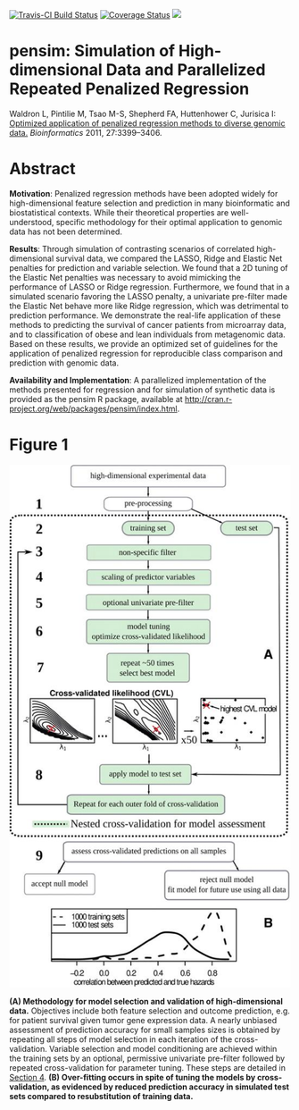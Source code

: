 [![Travis-CI Build Status](https://travis-ci.org/waldronlab/pensim.svg?branch=master)](https://travis-ci.org/waldronlab/pensim)
[![Coverage Status](https://codecov.io/github/waldronlab/pensim/coverage.svg?branch=master)](https://codecov.io/github/waldronlab/pensim?branch=master)
[![](https://cranlogs.r-pkg.org/badges/pensim)](https://cran.r-project.org/package=pensim)

# pensim: Simulation of High-dimensional Data and Parallelized Repeated Penalized Regression

Waldron L, Pintilie M, Tsao M-S, Shepherd FA, Huttenhower C, Jurisica
I: [Optimized application of penalized regression methods to diverse
genomic data.][manuscript] *Bioinformatics* 2011,
27:3399–3406. 

# Abstract

**Motivation**: Penalized regression methods have been adopted widely
  for high-dimensional feature selection and prediction in many
  bioinformatic and biostatistical contexts. While their theoretical
  properties are well-understood, specific methodology for their
  optimal application to genomic data has not been determined.

**Results**: Through simulation of contrasting scenarios of correlated
  high-dimensional survival data, we compared the LASSO, Ridge and
  Elastic Net penalties for prediction and variable selection. We
  found that a 2D tuning of the Elastic Net penalties was necessary to
  avoid mimicking the performance of LASSO or Ridge
  regression. Furthermore, we found that in a simulated scenario
  favoring the LASSO penalty, a univariate pre-filter made the Elastic
  Net behave more like Ridge regression, which was detrimental to
  prediction performance. We demonstrate the real-life application of
  these methods to predicting the survival of cancer patients from
  microarray data, and to classification of obese and lean individuals
  from metagenomic data. Based on these results, we provide an
  optimized set of guidelines for the application of penalized
  regression for reproducible class comparison and prediction with
  genomic data.

**Availability and Implementation**: A parallelized implementation of
  the methods presented for regression and for simulation of synthetic
  data is provided as the pensim R package, available at
  http://cran.r-project.org/web/packages/pensim/index.html.

# Figure 1

<a href="https://bioinformatics.oxfordjournals.org/content/27/24/3399"><img src="https://github.com/waldronlab/schematics/raw/master/jpgs/F1_pensim.jpg"/></a>


**(A) Methodology for model selection and validation of high-dimensional
data.** Objectives include both feature selection and outcome
prediction, e.g. for patient survival given tumor gene expression
data. A nearly unbiased assessment of prediction accuracy for small
samples sizes is obtained by repeating all steps of model selection in
each iteration of the cross-validation. Variable selection and model
conditioning are achieved within the training sets by an optional,
permissive univariate pre-filter followed by repeated cross-validation
for parameter tuning. These steps are detailed in [Section 4]. **(B)
Over-fitting occurs in spite of tuning the models by cross-validation,
as evidenced by reduced prediction accuracy in simulated test sets
compared to resubstitution of training data.**

[Section 4]: https://academic.oup.com/bioinformatics/article/27/24/3399/306905#SEC4
[manuscript]: https://doi.org/10.1093/bioinformatics/btr591
